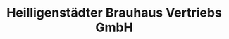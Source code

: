 ---
title: "Heilligenstädter Brauhaus Vertriebs GmbH"
url: /heilbad-heiligenstadt/heilligenstaedter-brauhaus-vertriebs-gmbh/
shop: Getränke
---